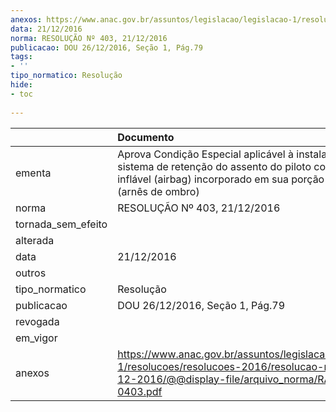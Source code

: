 ```yaml
---
anexos: https://www.anac.gov.br/assuntos/legislacao/legislacao-1/resolucoes/resolucoes-2016/resolucao-no-403-21-12-2016/@@display-file/arquivo_norma/RA2016-0403.pdf
data: 21/12/2016
norma: RESOLUÇÃO Nº 403, 21/12/2016
publicacao: DOU 26/12/2016, Seção 1, Pág.79
tags:
- ''
tipo_normatico: Resolução
hide: 
- toc 
 
---
```


|                    | Documento                                                                                                                                                                     |
|:-------------------|:------------------------------------------------------------------------------------------------------------------------------------------------------------------------------|
| ementa             | Aprova Condição Especial aplicável à instalação de sistema de retenção do assento do piloto com sistema inflável (airbag) incorporado em sua porção superior (arnês de ombro) |
| norma              | RESOLUÇÃO Nº 403, 21/12/2016                                                                                                                                                  |
| tornada_sem_efeito |                                                                                                                                                                               |
| alterada           |                                                                                                                                                                               |
| data               | 21/12/2016                                                                                                                                                                    |
| outros             |                                                                                                                                                                               |
| tipo_normatico     | Resolução                                                                                                                                                                     |
| publicacao         | DOU 26/12/2016, Seção 1, Pág.79                                                                                                                                               |
| revogada           |                                                                                                                                                                               |
| em_vigor           |                                                                                                                                                                               |
| anexos             | https://www.anac.gov.br/assuntos/legislacao/legislacao-1/resolucoes/resolucoes-2016/resolucao-no-403-21-12-2016/@@display-file/arquivo_norma/RA2016-0403.pdf                  |